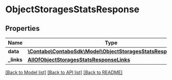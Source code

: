 # ObjectStoragesStatsResponse

## Properties
Name | Type | Description | Notes
------------ | ------------- | ------------- | -------------
**data** | [**\Contabo\ContaboSdk\Model\ObjectStoragesStatsResponseData[]**](ObjectStoragesStatsResponseData.md) |  | 
**_links** | [**AllOfObjectStoragesStatsResponseLinks**](AllOfObjectStoragesStatsResponseLinks.md) |  | 

[[Back to Model list]](../../README.md#documentation-for-models) [[Back to API list]](../../README.md#documentation-for-api-endpoints) [[Back to README]](../../README.md)


